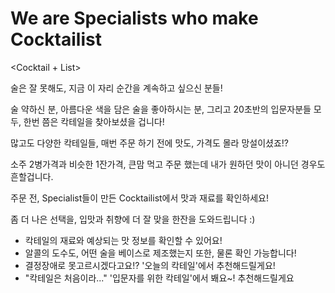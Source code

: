 # We are Specialists who make Cocktailist

<Cocktail + List>

술은 잘 못해도, 지금 이 자리 순간을 계속하고 싶으신 분들!

술 약하신 분, 아름다운 색을 담은 술을 좋아하시는 분, 그리고 20초반의 입문자분들 모두,
한번 쯤은 칵테일을 찾아보셨을 겁니다!

많고도 다양한 칵테일들, 매번 주문 하기 전에 맛도, 가격도 몰라 망설이셨죠!?

소주 2병가격과 비슷한 1잔가격, 큰맘 먹고 주문 했는데 내가 원하던 맛이 아니던 경우도 흔할겁니다.

주문 전, Specialist들이 만든 Cocktailist에서 맛과 재료를 확인하세요!

좀 더 나은 선택을, 입맛과 취향에 더 잘 맞을 한잔을 도와드립니다 :)

- 칵테일의 재료와 예상되는 맛 정보를 확인할 수 있어요!
- 알콜의 도수도, 어떤 술을 베이스로 제조했는지 또한, 물론 확인 가능합니다!
- 결정장애로 못고르시겠다고요!? '오늘의 칵테일'에서 추천해드릴게요!
- "칵테일은 처음이라..." '입문자를 위한 칵테일'에서 봬요~! 추천해드릴게요

